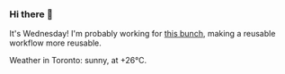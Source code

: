 ### Hi there :wave:

It's Wednesday! I'm probably working for [this bunch](https://github.com/kohofinancial), making a reusable workflow more reusable.

Weather in Toronto: sunny, at +26°C.
